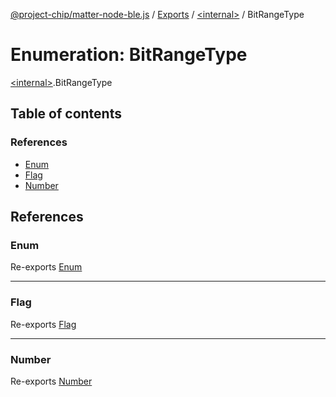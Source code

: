[@project-chip/matter-node-ble.js](../README.md) / [Exports](../modules.md) / [\<internal\>](../modules/internal_.md) / BitRangeType

# Enumeration: BitRangeType

[\<internal\>](../modules/internal_.md).BitRangeType

## Table of contents

### References

- [Enum](internal_.BitRangeType.md#enum)
- [Flag](internal_.BitRangeType.md#flag)
- [Number](internal_.BitRangeType.md#number)

## References

### Enum

Re-exports [Enum](../modules/internal_.md#enum)

___

### Flag

Re-exports [Flag](../modules/internal_.md#flag)

___

### Number

Re-exports [Number](../modules/internal_.md#number)
